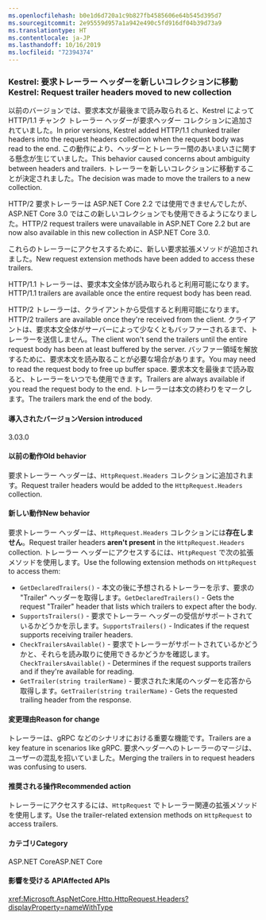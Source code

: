 ```yaml
---
ms.openlocfilehash: b0e1d6d720a1c9b827fb4585606e64b545d395d7
ms.sourcegitcommit: 2e95559d957a1a942e490c5fd916df04b39d73a9
ms.translationtype: HT
ms.contentlocale: ja-JP
ms.lasthandoff: 10/16/2019
ms.locfileid: "72394374"
---
```

### <a name="kestrel-request-trailer-headers-moved-to-new-collection"></a><span data-ttu-id="03adc-101">Kestrel: 要求トレーラー ヘッダーを新しいコレクションに移動</span><span class="sxs-lookup"><span data-stu-id="03adc-101">Kestrel: Request trailer headers moved to new collection</span></span>

<span data-ttu-id="03adc-102">以前のバージョンでは、要求本文が最後まで読み取られると、Kestrel によって HTTP/1.1 チャンク トレーラー ヘッダーが要求ヘッダー コレクションに追加されていました。</span><span class="sxs-lookup"><span data-stu-id="03adc-102">In prior versions, Kestrel added HTTP/1.1 chunked trailer headers into the request headers collection when the request body was read to the end.</span></span> <span data-ttu-id="03adc-103">この動作により、ヘッダーとトレーラー間のあいまいさに関する懸念が生じていました。</span><span class="sxs-lookup"><span data-stu-id="03adc-103">This behavior caused concerns about ambiguity between headers and trailers.</span></span> <span data-ttu-id="03adc-104">トレーラーを新しいコレクションに移動することが決定されました。</span><span class="sxs-lookup"><span data-stu-id="03adc-104">The decision was made to move the trailers to a new collection.</span></span>

<span data-ttu-id="03adc-105">HTTP/2 要求トレーラーは ASP.NET Core 2.2 では使用できませんでしたが、ASP.NET Core 3.0 ではこの新しいコレクションでも使用できるようになりました。</span><span class="sxs-lookup"><span data-stu-id="03adc-105">HTTP/2 request trailers were unavailable in ASP.NET Core 2.2 but are now also available in this new collection in ASP.NET Core 3.0.</span></span>

<span data-ttu-id="03adc-106">これらのトレーラーにアクセスするために、新しい要求拡張メソッドが追加されました。</span><span class="sxs-lookup"><span data-stu-id="03adc-106">New request extension methods have been added to access these trailers.</span></span>

<span data-ttu-id="03adc-107">HTTP/1.1 トレーラーは、要求本文全体が読み取られると利用可能になります。</span><span class="sxs-lookup"><span data-stu-id="03adc-107">HTTP/1.1 trailers are available once the entire request body has been read.</span></span>

<span data-ttu-id="03adc-108">HTTP/2 トレーラーは、クライアントから受信すると利用可能になります。</span><span class="sxs-lookup"><span data-stu-id="03adc-108">HTTP/2 trailers are available once they're received from the client.</span></span> <span data-ttu-id="03adc-109">クライアントは、要求本文全体がサーバーによって少なくともバッファーされるまで、トレーラーを送信しません。</span><span class="sxs-lookup"><span data-stu-id="03adc-109">The client won't send the trailers until the entire request body has been at least buffered by the server.</span></span> <span data-ttu-id="03adc-110">バッファー領域を解放するために、要求本文を読み取ることが必要な場合があります。</span><span class="sxs-lookup"><span data-stu-id="03adc-110">You may need to read the request body to free up buffer space.</span></span> <span data-ttu-id="03adc-111">要求本文を最後まで読み取ると、トレーラーをいつでも使用できます。</span><span class="sxs-lookup"><span data-stu-id="03adc-111">Trailers are always available if you read the request body to the end.</span></span> <span data-ttu-id="03adc-112">トレーラーは本文の終わりをマークします。</span><span class="sxs-lookup"><span data-stu-id="03adc-112">The trailers mark the end of the body.</span></span>

#### <a name="version-introduced"></a><span data-ttu-id="03adc-113">導入されたバージョン</span><span class="sxs-lookup"><span data-stu-id="03adc-113">Version introduced</span></span>

<span data-ttu-id="03adc-114">3.0</span><span class="sxs-lookup"><span data-stu-id="03adc-114">3.0</span></span>

#### <a name="old-behavior"></a><span data-ttu-id="03adc-115">以前の動作</span><span class="sxs-lookup"><span data-stu-id="03adc-115">Old behavior</span></span>

<span data-ttu-id="03adc-116">要求トレーラー ヘッダーは、`HttpRequest.Headers` コレクションに追加されます。</span><span class="sxs-lookup"><span data-stu-id="03adc-116">Request trailer headers would be added to the `HttpRequest.Headers` collection.</span></span>

#### <a name="new-behavior"></a><span data-ttu-id="03adc-117">新しい動作</span><span class="sxs-lookup"><span data-stu-id="03adc-117">New behavior</span></span>

<span data-ttu-id="03adc-118">要求トレーラー ヘッダーは、`HttpRequest.Headers` コレクションには**存在しません**。</span><span class="sxs-lookup"><span data-stu-id="03adc-118">Request trailer headers **aren't present** in the `HttpRequest.Headers` collection.</span></span> <span data-ttu-id="03adc-119">トレーラー ヘッダーにアクセスするには、`HttpRequest` で次の拡張メソッドを使用します。</span><span class="sxs-lookup"><span data-stu-id="03adc-119">Use the following extension methods on `HttpRequest` to access them:</span></span>

- <span data-ttu-id="03adc-120">`GetDeclaredTrailers()` - 本文の後に予想されるトレーラーを示す、要求の "Trailer" ヘッダーを取得します。</span><span class="sxs-lookup"><span data-stu-id="03adc-120">`GetDeclaredTrailers()` - Gets the request "Trailer" header that lists which trailers to expect after the body.</span></span>
- <span data-ttu-id="03adc-121">`SupportsTrailers()` - 要求でトレーラー ヘッダーの受信がサポートされているかどうかを示します。</span><span class="sxs-lookup"><span data-stu-id="03adc-121">`SupportsTrailers()` - Indicates if the request supports receiving trailer headers.</span></span>
- <span data-ttu-id="03adc-122">`CheckTrailersAvailable()` - 要求でトレーラーがサポートされているかどうかと、それらを読み取りに使用できるかどうかを確認します。</span><span class="sxs-lookup"><span data-stu-id="03adc-122">`CheckTrailersAvailable()` - Determines if the request supports trailers and if they're available for reading.</span></span>
- <span data-ttu-id="03adc-123">`GetTrailer(string trailerName)` - 要求された末尾のヘッダーを応答から取得します。</span><span class="sxs-lookup"><span data-stu-id="03adc-123">`GetTrailer(string trailerName)` - Gets the requested trailing header from the response.</span></span>

#### <a name="reason-for-change"></a><span data-ttu-id="03adc-124">変更理由</span><span class="sxs-lookup"><span data-stu-id="03adc-124">Reason for change</span></span>

<span data-ttu-id="03adc-125">トレーラーは、gRPC などのシナリオにおける重要な機能です。</span><span class="sxs-lookup"><span data-stu-id="03adc-125">Trailers are a key feature in scenarios like gRPC.</span></span> <span data-ttu-id="03adc-126">要求ヘッダーへのトレーラーのマージは、ユーザーの混乱を招いていました。</span><span class="sxs-lookup"><span data-stu-id="03adc-126">Merging the trailers in to request headers was confusing to users.</span></span>

#### <a name="recommended-action"></a><span data-ttu-id="03adc-127">推奨される操作</span><span class="sxs-lookup"><span data-stu-id="03adc-127">Recommended action</span></span>

<span data-ttu-id="03adc-128">トレーラーにアクセスするには、`HttpRequest` でトレーラー関連の拡張メソッドを使用します。</span><span class="sxs-lookup"><span data-stu-id="03adc-128">Use the trailer-related extension methods on `HttpRequest` to access trailers.</span></span>

#### <a name="category"></a><span data-ttu-id="03adc-129">カテゴリ</span><span class="sxs-lookup"><span data-stu-id="03adc-129">Category</span></span>

<span data-ttu-id="03adc-130">ASP.NET Core</span><span class="sxs-lookup"><span data-stu-id="03adc-130">ASP.NET Core</span></span>

#### <a name="affected-apis"></a><span data-ttu-id="03adc-131">影響を受ける API</span><span class="sxs-lookup"><span data-stu-id="03adc-131">Affected APIs</span></span>

<xref:Microsoft.AspNetCore.Http.HttpRequest.Headers?displayProperty=nameWithType>

<!--

#### Affected APIs

`P:Microsoft.AspNetCore.Http.HttpRequest.Headers`

-->
